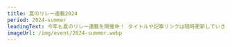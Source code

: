 ```yaml
---
title: 夏のリレー連載2024
period: 2024-summer
leadingText: 今年も夏のリレー連載を開催中！ タイトルや記事リンクは随時更新していきます。
imageUrl: /img/event/2024-summer.webp
---
```

